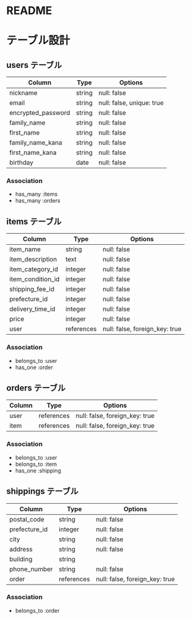 # README

# テーブル設計

## users テーブル

| Column             | Type   | Options     |
| ------------------ | ------ | ----------- |
| nickname           | string | null: false |
| email              | string | null: false, unique: true |
| encrypted_password | string | null: false |
| family_name        | string | null: false |
| first_name         | string | null: false |
| family_name_kana   | string | null: false |
| first_name_kana    | string | null: false |
| birthday           | date   | null: false |


### Association

- has_many :items
- has_many :orders

## items テーブル

| Column            | Type       | Options     |
| ----------------- | ---------- | ----------- |
| item_name         | string     | null: false |
| item_description  | text       | null: false |
| item_category_id  | integer    | null: false |
| item_condition_id | integer    | null: false |
| shipping_fee_id   | integer    | null: false |
| prefecture_id     | integer    | null: false |
| delivery_time_id  | integer    | null: false |
| price             | integer    | null: false |
| user              | references | null: false, foreign_key: true |

### Association

- belongs_to :user
- has_one    :order

## orders テーブル

| Column    | Type       | Options                        |
| --------- | ---------- | ------------------------------ |
| user      | references | null: false, foreign_key: true |
| item      | references | null: false, foreign_key: true |

### Association

- belongs_to :user
- belongs_to :item
- has_one    :shipping

## shippings テーブル

| Column        | Type       | Options                        |
| ------------- | ---------- | ------------------------------ |
| postal_code   | string     | null: false                    |
| prefecture_id | integer    | null: false                    |
| city          | string     | null: false                    |
| address       | string     | null: false                    |
| building      | string     |                                |
| phone_number  | string     | null: false                    |
| order          | references | null: false, foreign_key: true |

### Association

- belongs_to :order